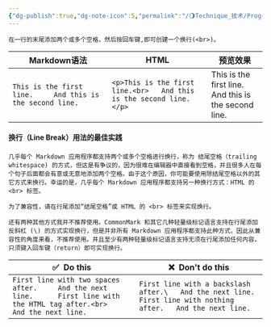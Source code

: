 ```yaml
---
{"dg-publish":true,"dg-note-icon":5,"permalink":"/🌖Technique_技术/Programming 编程/Markdown/Markdown换行语法/","dgPassFrontmatter":true,"noteIcon":5,"created":"2024-08-25T19:18:47.247+08:00","updated":"2024-08-25T20:15:52.861+08:00"}
---
```


~~~
在一行的末尾添加两个或多个空格，然后按回车键,即可创建一个换行(<br>)。
~~~

| Markdown语法                                                 | HTML                                                                | 预览效果                                                      |
| ---------------------------------------------------------- | ------------------------------------------------------------------- | --------------------------------------------------------- |
| `This is the first line.     And this is the second line.` | `<p>This is the first line.<br>   And this is the second line.</p>` | This is the first line.  <br>And this is the second line. |
#### 换行（Line Break）用法的最佳实践
~~~
几乎每个 Markdown 应用程序都支持两个或多个空格进行换行，称为 结尾空格（trailing whitespace) 的方式，但这是有争议的，因为很难在编辑器中直接看到空格，并且很多人在每个句子后面都会有意或无意地添加两个空格。由于这个原因，你可能要使用除结尾空格以外的其它方式来换行。幸运的是，几乎每个 Markdown 应用程序都支持另一种换行方式：HTML 的 <br> 标签。

为了兼容性，请在行尾添加“结尾空格”或 HTML 的 <br> 标签来实现换行。

还有两种其他方式我并不推荐使用。CommonMark 和其它几种轻量级标记语言支持在行尾添加反斜杠 (\) 的方式实现换行，但是并非所有 Markdown 应用程序都支持此种方式，因此从兼容性的角度来看，不推荐使用。并且至少有两种轻量级标记语言支持无须在行尾添加任何内容，只须键入回车键（return）即可实现换行。
~~~

| ✅  Do this                                                                                                                         | ❌  Don't do this                                                                                                       |
| ---------------------------------------------------------------------------------------------------------------------------------- | ---------------------------------------------------------------------------------------------------------------------- |
| `First line with two spaces after.     And the next line.      First line with the HTML tag after.<br>   And the next line.      ` | `First line with a backslash after.\   And the next line.      First line with nothing after.   And the next line.   ` |
